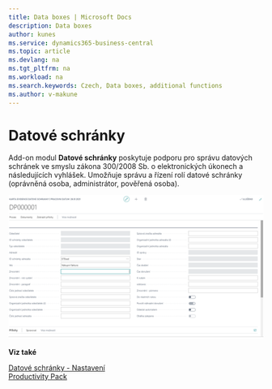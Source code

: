 ```yaml
---
title: Data boxes | Microsoft Docs
description: Data boxes
author: kunes
ms.service: dynamics365-business-central
ms.topic: article
ms.devlang: na
ms.tgt_pltfrm: na
ms.workload: na
ms.search.keywords: Czech, Data boxes, additional functions
ms.author: v-makune
---
```

# Datové schránky

Add-on modul **Datové schránky** poskytuje podporu pro správu datových schránek ve smyslu zákona 300/2008 Sb. o elektronických úkonech a následujících vyhlášek.
Umožňuje správu a řízení rolí datové schránky (oprávněná osoba, administrátor, pověřená osoba).

![Datové schránky](media/data_boxes.png "Datové schránky")

**Viz také**

[Datové schránky - Nastavení](data-boxes-setup.md)  
[Productivity Pack](productivity-pack.md)

